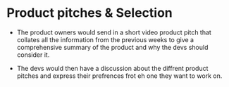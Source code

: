 # Product pitches & Selection

- The product owners would send in a short video product pitch that collates all the information from the previous weeks to give a comprehensive summary of the product and why the devs should consider it.

- The devs would then have a discussion about the diffrent product pitches and express their prefrences frot eh one they want to work on.
